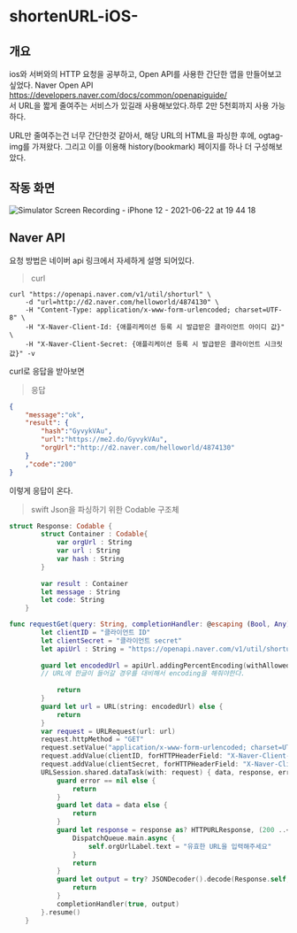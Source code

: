 # shortenURL-iOS-

## 개요

ios와 서버와의 HTTP 요청을 공부하고, Open API를 사용한 간단한 앱을 만들어보고 싶었다.
Naver Open API https://developers.naver.com/docs/common/openapiguide/  
서 URL을 짧게 줄여주는 서비스가 있길래 사용해보았다.하루 2만 5천회까지 사용 가능하다.

URL만 줄여주는건 너무 간단한것 같아서, 해당 URL의 HTML을 파싱한 후에, ogtag-img를 가져왔다. 그리고 이를 이용해 history(bookmark) 페이지를 하나 더 구성해보았다.




## 작동 화면
![Simulator Screen Recording - iPhone 12 - 2021-06-22 at 19 44 18](https://user-images.githubusercontent.com/46234386/122911652-7960b900-d392-11eb-8cc2-0bb48e33442b.gif)



## Naver API

요청 방법은 네이버 api 링크에서 자세하게 설명 되어있다.



> curl

```shell
curl "https://openapi.naver.com/v1/util/shorturl" \
    -d "url=http://d2.naver.com/helloworld/4874130" \
    -H "Content-Type: application/x-www-form-urlencoded; charset=UTF-8" \
    -H "X-Naver-Client-Id: {애플리케이션 등록 시 발급받은 클라이언트 아이디 값}" \
    -H "X-Naver-Client-Secret: {애플리케이션 등록 시 발급받은 클라이언트 시크릿 값}" -v
```

curl로 응답을 받아보면

> 응답

```json
{
    "message":"ok",
    "result": {
        "hash":"GyvykVAu",
        "url":"https://me2.do/GyvykVAu",
        "orgUrl":"http://d2.naver.com/helloworld/4874130"
    }
    ,"code":"200"
}
```

이렇게 응답이 온다. 



> swift Json을 파싱하기 위한 Codable 구조체

```swift
struct Response: Codable {
        struct Container : Codable{
            var orgUrl : String
            var url : String
            var hash : String
        }
        
        var result : Container
        let message : String
        let code: String
    }
```





```swift
func requestGet(query: String, completionHandler: @escaping (Bool, Any) -> Void) {
        let clientID = "클라이언트 ID"
        let clientSecret = "클라이언트 secret"
        let apiUrl : String = "https://openapi.naver.com/v1/util/shorturl.json?url=\(query)"
  
        guard let encodedUrl = apiUrl.addingPercentEncoding(withAllowedCharacters: .urlQueryAllowed) else {
        // URL에 한글이 들어갈 경우를 대비해서 encoding을 해줘야한다.
        
            return
        }
        guard let url = URL(string: encodedUrl) else {
            return
        }
        var request = URLRequest(url: url)
        request.httpMethod = "GET"
        request.setValue("application/x-www-form-urlencoded; charset=UTF-8", forHTTPHeaderField: "Content-Type")
        request.addValue(clientID, forHTTPHeaderField: "X-Naver-Client-Id")
        request.addValue(clientSecret, forHTTPHeaderField: "X-Naver-Client-Secret")
        URLSession.shared.dataTask(with: request) { data, response, error in
            guard error == nil else {
                return
            }
            guard let data = data else {
                return
            }
            guard let response = response as? HTTPURLResponse, (200 ..< 300) ~= response.statusCode else {
                DispatchQueue.main.async {
                    self.orgUrlLabel.text = "유효한 URL을 입력해주세요"
                }
                return
            }
            guard let output = try? JSONDecoder().decode(Response.self, from: data) else {
                return
            }
            completionHandler(true, output)
        }.resume()
    }
```

